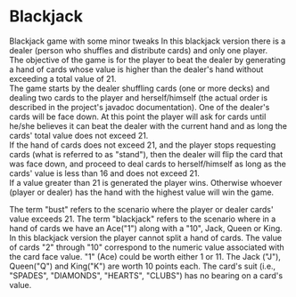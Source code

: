 # Blackjack
Blackjack game with some minor tweaks
In this blackjack version there is a dealer (person who shuffles and distribute cards) and only one player.  
The objective of the game is for the player to beat the dealer by generating a hand of cards whose value is higher than the 
dealer's hand without exceeding a total value of 21.  
The game starts by the dealer shuffling cards (one or more decks) and 
dealing two cards to the player and herself/himself (the actual order 
is described in the project's javadoc documentation). 
One of the dealer's cards will be face down. 
At this point the player will ask for cards until he/she believes it can beat the dealer with 
the current hand and as long the cards' total value does not exceed 21.  
If the hand of cards does not exceed 21, and the player stops requesting cards (what is referred to as "stand"), 
then the dealer will flip the card that was face down,
and proceed to deal cards to herself/himself as long as the cards' value is less than 16 and does not exceed 21.  
If a value greater than 21 is generated the player wins.
Otherwise whoever (player or dealer) has the hand with the highest value will win the game.  

The term "bust" refers to the scenario where the player or dealer cards' value exceeds 21.
The term "blackjack" refers to the scenario where in a hand of cards we have an Ace("1") along with a "10", Jack, Queen or King. 
In this blackjack version the player cannot split a hand of cards.
The value of cards "2" through "10" correspond to the numeric value associated with the card face value.
"1" (Ace) could be worth either 1 or 11.
The Jack ("J"),  Queen("Q")  and King("K") are worth 10 points each.
The card's suit (i.e., "SPADES", "DIAMONDS", "HEARTS", "CLUBS") has no bearing on a card's value.
